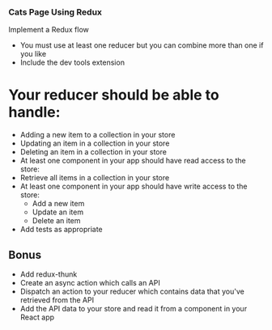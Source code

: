 ### Cats Page Using Redux

Implement a Redux flow

- You must use at least one reducer but you can combine more than one if you like
- Include the dev tools extension
# Your reducer should be able to handle:
- Adding a new item to a collection in your store
- Updating an item in a collection in your store
- Deleting an item in a collection in your store
- At least one component in your app should have read access to the store:
- Retrieve all items in a collection in your store
- At least one component in your app should have write access to the store:
    - Add a new item
    - Update an item
    - Delete an item
- Add tests as appropriate

## Bonus

- Add redux-thunk
- Create an async action which calls an API
- Dispatch an action to your reducer which contains data that you've retrieved from the API
- Add the API data to your store and read it from a component in your React app